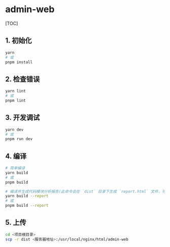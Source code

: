 # admin-web

[TOC]

## 1. 初始化

```sh
yarn
# 或
pnpm install
```

## 2. 检查错误

```sh
yarn lint
# 或
pnpm lint
```

## 3. 开发调试

```sh
yarn dev
# 或
pnpm run dev
```

## 4. 编译

```sh
# 简单编译
yarn build
# 或
pnpm build

# 编译并生成代码模块分析报告(此命令会在 `dist` 目录下生成 `report.html` 文件，可用浏览器打开)
yarn build --report
# 或
pnpm build --report
```

## 5. 上传

```sh
cd <项目根目录>
scp -r dist <服务器地址>:/usr/local/nginx/html/admin-web
```
